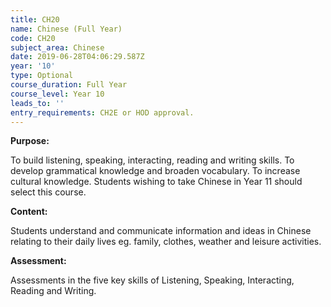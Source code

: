 ```yaml
---
title: CH20
name: Chinese (Full Year)
code: CH20
subject_area: Chinese
date: 2019-06-28T04:06:29.587Z
year: '10'
type: Optional
course_duration: Full Year
course_level: Year 10
leads_to: ''
entry_requirements: CH2E or HOD approval.
---
```

**Purpose:** 

To build listening, speaking, interacting, reading and writing skills. To develop grammatical knowledge and broaden vocabulary. To increase cultural knowledge. Students wishing to take Chinese in Year 11 should select this course.

**Content:**

Students understand and communicate information and ideas in Chinese relating to their daily lives eg. family, clothes, weather and leisure activities.

**Assessment:**

Assessments in the five key skills of Listening, Speaking, Interacting, Reading and Writing.
